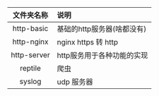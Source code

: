 | 文件夹名称 | 说明 |
|:---------:|:-----|
| http-basic | 基础的http服务器(啥都没有)|
| http-nginx | nginx https 转 http |
| http-server | http服务用于各种功能的实现|
| reptile | 爬虫 |
| syslog | udp 服务器 | 